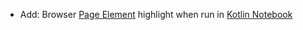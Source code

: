 * Add: Browser [Page Element](browser/page-element-and-value) highlight when run in [Kotlin Notebook](https://github.com/Kotlin/kotlin-jupyter)